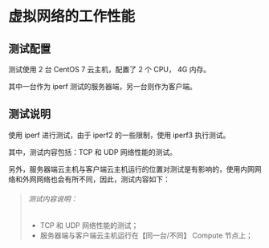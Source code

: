 # 虚拟网络的工作性能

## 测试配置

测试使用 2 台 CentOS 7 云主机，配置了 2 个 CPU， 4G 内存。

其中一台作为 iperf 测试的服务器端，另一台则作为客户端。

## 测试说明

使用 iperf 进行测试，由于 iperf2 的一些限制，使用 iperf3 执行测试。

其中，测试内容包括：TCP 和 UDP 网络性能的测试。

另外，服务器端云主机与客户端云主机运行的位置对测试是有影响的，使用内网网络和外网网络也会有所不同，因此，测试内容如下：

> ###### 测试内容说明：
> * TCP 和 UDP 网络性能的测试；
> * 服务器端与客户端云主机运行在【同一台/不同】 Compute 节点上；

